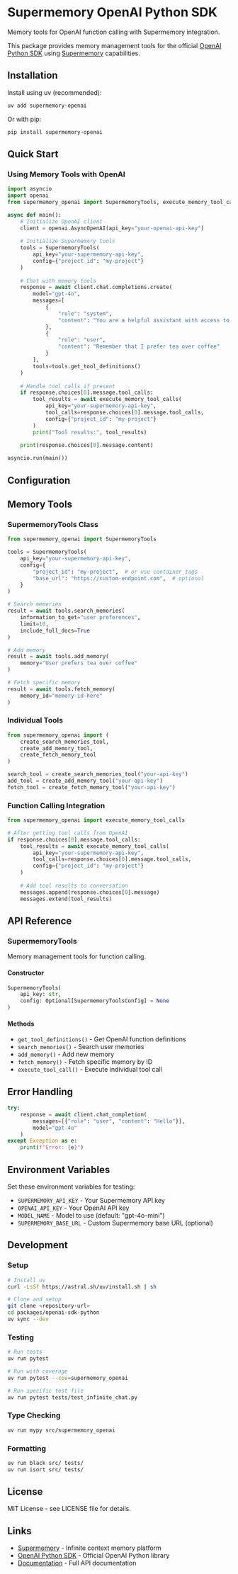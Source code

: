# Supermemory OpenAI Python SDK

Memory tools for OpenAI function calling with Supermemory integration.

This package provides memory management tools for the official [OpenAI Python SDK](https://github.com/openai/openai-python) using [Supermemory](https://supermemory.ai) capabilities.

## Installation

Install using uv (recommended):

```bash
uv add supermemory-openai
```

Or with pip:

```bash
pip install supermemory-openai
```

## Quick Start

### Using Memory Tools with OpenAI

```python
import asyncio
import openai
from supermemory_openai import SupermemoryTools, execute_memory_tool_calls

async def main():
    # Initialize OpenAI client
    client = openai.AsyncOpenAI(api_key="your-openai-api-key")
    
    # Initialize Supermemory tools
    tools = SupermemoryTools(
        api_key="your-supermemory-api-key",
        config={"project_id": "my-project"}
    )
    
    # Chat with memory tools
    response = await client.chat.completions.create(
        model="gpt-4o",
        messages=[
            {
                "role": "system",
                "content": "You are a helpful assistant with access to user memories."
            },
            {
                "role": "user", 
                "content": "Remember that I prefer tea over coffee"
            }
        ],
        tools=tools.get_tool_definitions()
    )
    
    # Handle tool calls if present
    if response.choices[0].message.tool_calls:
        tool_results = await execute_memory_tool_calls(
            api_key="your-supermemory-api-key",
            tool_calls=response.choices[0].message.tool_calls,
            config={"project_id": "my-project"}
        )
        print("Tool results:", tool_results)
    
    print(response.choices[0].message.content)

asyncio.run(main())
```

## Configuration

## Memory Tools

### SupermemoryTools Class

```python
from supermemory_openai import SupermemoryTools

tools = SupermemoryTools(
    api_key="your-supermemory-api-key",
    config={
        "project_id": "my-project",  # or use container_tags
        "base_url": "https://custom-endpoint.com",  # optional
    }
)

# Search memories
result = await tools.search_memories(
    information_to_get="user preferences",
    limit=10,
    include_full_docs=True
)

# Add memory  
result = await tools.add_memory(
    memory="User prefers tea over coffee"
)

# Fetch specific memory
result = await tools.fetch_memory(
    memory_id="memory-id-here"
)
```

### Individual Tools

```python
from supermemory_openai import (
    create_search_memories_tool,
    create_add_memory_tool, 
    create_fetch_memory_tool
)

search_tool = create_search_memories_tool("your-api-key")
add_tool = create_add_memory_tool("your-api-key")
fetch_tool = create_fetch_memory_tool("your-api-key")
```

### Function Calling Integration

```python
from supermemory_openai import execute_memory_tool_calls

# After getting tool calls from OpenAI
if response.choices[0].message.tool_calls:
    tool_results = await execute_memory_tool_calls(
        api_key="your-supermemory-api-key",
        tool_calls=response.choices[0].message.tool_calls,
        config={"project_id": "my-project"}
    )
    
    # Add tool results to conversation
    messages.append(response.choices[0].message)
    messages.extend(tool_results)
```

## API Reference

### SupermemoryTools

Memory management tools for function calling.

#### Constructor

```python
SupermemoryTools(
    api_key: str,
    config: Optional[SupermemoryToolsConfig] = None
)
```

#### Methods

- `get_tool_definitions()` - Get OpenAI function definitions
- `search_memories()` - Search user memories
- `add_memory()` - Add new memory
- `fetch_memory()` - Fetch specific memory by ID
- `execute_tool_call()` - Execute individual tool call

## Error Handling

```python
try:
    response = await client.chat_completion(
        messages=[{"role": "user", "content": "Hello"}],
        model="gpt-4o"
    )
except Exception as e:
    print(f"Error: {e}")
```

## Environment Variables

Set these environment variables for testing:

- `SUPERMEMORY_API_KEY` - Your Supermemory API key
- `OPENAI_API_KEY` - Your OpenAI API key
- `MODEL_NAME` - Model to use (default: "gpt-4o-mini")
- `SUPERMEMORY_BASE_URL` - Custom Supermemory base URL (optional)

## Development

### Setup

```bash
# Install uv
curl -LsSf https://astral.sh/uv/install.sh | sh

# Clone and setup
git clone <repository-url>
cd packages/openai-sdk-python
uv sync --dev
```

### Testing

```bash
# Run tests
uv run pytest

# Run with coverage
uv run pytest --cov=supermemory_openai

# Run specific test file
uv run pytest tests/test_infinite_chat.py
```

### Type Checking

```bash
uv run mypy src/supermemory_openai
```

### Formatting

```bash
uv run black src/ tests/
uv run isort src/ tests/
```

## License

MIT License - see LICENSE file for details.

## Links

- [Supermemory](https://supermemory.ai) - Infinite context memory platform
- [OpenAI Python SDK](https://github.com/openai/openai-python) - Official OpenAI Python library
- [Documentation](https://docs.supermemory.ai) - Full API documentation
